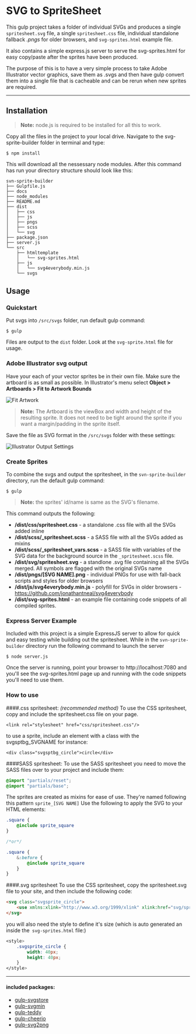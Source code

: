 SVG to SpriteSheet
===================


This gulp project takes a folder of individual SVGs and produces a single `spritesheet.svg` file, a single `spritesheet.css` file, individual standalone fallback *.pngs* for older browsers, and `svg-sprites.html` example file.

It also contains a simple express.js server to serve the svg-sprites.html for easy copy/paste after the sprites have been produced.

The purpose of this is to have a very simple process to take Adobe Illustrator vector graphics, save them as .svgs and then have gulp convert them into a single file that is cacheable and can be rerun when new sprites are required.

----------


Installation
-------------

> **Note:** node.js is required to be installed for all this to work.

Copy all the files in the project to your local drive. Navigate to the svg-sprite-builder folder in terminal and type:

```
$ npm install
```

This will download all the nessessary node modules. After this command has run your directory structure should look like this:

```
svn-sprite-builder
├── Gulpfile.js
├── docs
├── node_modules
├── README.md
├── dist
│   ├── css
│   ├── js
│   ├── pngs
│   ├── scss
│   └── svg
├── package.json
├── server.js
└── src
    ├── htmltemplate
    │   └── svg-sprites.html
    ├── js
    │   └── svg4everybody.min.js
    └── svgs
```


Usage
-------------

### Quickstart

Put svgs into `/src/svgs` folder, run default gulp command:
```
$ gulp
```
 
Files are output to the `dist` folder. Look at the `svg-sprite.html` file for usage.

### Adobe Illustrator svg output

Have your each of your vector sprites be in their own file. Make sure the artboard is as small as possible. In Illustrator's menu select **Object > Artboards > Fit to Artwork Bounds**

![Fit Artwork](/docs/illustrator-clip.jpg)

> **Note:** The Artboard is the viewBox and width and height of the resulting sprite. It does not need to be tight around the sprite if you want a margin/padding in the sprite itself.

Save the file as SVG format in the `/src/svgs` folder with these settings:

![Illustrator Output Settings](/docs/illustrator-settings.jpg)

### Create Sprites

To combine the svgs and output the spritesheet, in the `svn-sprite-builder` directory, run the default gulp command:

```
$ gulp
```

> **Note:** the sprites' id/name is same as the SVG's filename. 

This command outputs the following:

- **/dist/css/spritesheet.css** - a standalone .css file with all the SVGs added inline
- **/dist/scss/_spritesheet.scss** - a SASS file with all the SVGs added as mixins
-  **/dist/scss/_spritesheet_vars.scss** - a SASS file with variables of the SVG data for the background source in the `_spritesheet.scss` file.
- **/dist/svg/spritesheet.svg** - a standlone .svg file containing all the SVGs merged. All symbols are flagged with the original SVGs name
- **/dist/pngs/[SVG NAME].png** - individual PNGs for use with fall-back scripts and styles for older browsers
- **/dist/js/svg4everybody.min.js** - polyfill for SVGs in older browsers - https://github.com/jonathantneal/svg4everybody
- **/dist/svg-sprites.html** - an example file containing code snippets of all compiled sprites.

### Express Server Example

Included with this project is a simple ExpressJS server to allow for quick and easy testing while building out the spritesheet. While in the `svn-sprite-builder` directory run the following command to launch the server

```
$ node server.js
```
Once the server is running, point your browser to http://localhost:7080 and you'll see the svg-sprites.html page up and running with the code snippets you'll need to use them.

### How to use

####.css spritesheet: *(recommended method)*
To use the CSS spritesheet, copy and include the spritesheet.css file on your page.
``` 
<link rel="stylesheet" href="css/spritesheet.css"/>
```
to use a sprite, include an element with a class with the svgsptbg_SVGNAME for instance:
```
<div class="svgsptbg_circle">circle</div>
```
####SASS spritesheet: 
To use the SASS spritesheet you need to move the SASS files over to your project and include them:
```scss
@import "partials/reset";
@import "partials/base";
```
The sprites are created as mixins for ease of use. They're named following this pattern `sprite_[SVG NAME]` Use the following to apply the SVG to your HTML elements:

```scss
.square {
	@include sprite_square
}

/*or*/

.square {
	&:before {
		@include sprite_square
	}
}
```

####.svg spritesheet
To use the CSS spritesheet, copy the spritesheet.svg file to your site, and then include the following code:
```html
<svg class="svgsprite_circle">
	<use xmlns:xlink="http://www.w3.org/1999/xlink" xlink:href="svg/spritesheet.svg#circle"></use>
</svg>
```
you will also need the style to define it's size (which is auto generated an inside the` svg-sprites.html` file:)

```css
<style>
	.svgsprite_circle {
		width: 40px;
		height: 40px;
	} 
</style>
```




----------
#### included packages:
- [gulp-svgstore](https://github.com/w0rm/gulp-svgstore)
- [gulp-svgmin](https://www.npmjs.com/package/gulp-svgmin)
- [gulp-teddy](https://www.npmjs.com/package/gulp-teddy)
- [gulp-cheerio](https://www.npmjs.com/package/gulp-cheerio)
- [gulp-svg2png](https://www.npmjs.com/package/gulp-svg2png)



	
